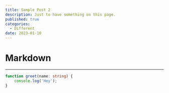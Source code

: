 ```yaml
---
title: Sample Post 2
description: Just to have something on this page.
published: true
categories:
  - Different
date: 2023-01-10
---
```


# Markdown

---

```ts
function greet(name: string) {
	console.log('Hey');
}
```

